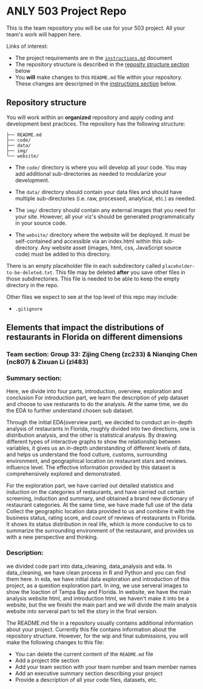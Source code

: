 # ANLY 503 Project Repo

This is the team repository you will be use for your 503 project. All your team's work will happen here. 

Links of interest:
* The project requirements are in the [`instructions.md`](instructions.md) document
* The repository structure is described in the [reposity structure section](#repository-structure) below
* You **will** make changes to this `README.md` file within your repository. These changes are descripned in the [instructions section](#instructions-for-modifying-this-readmemd-file) below.

## Repository structure

You will work within an **organized** repository and apply coding and development best practices. The repository has the following structure:

```.
├── README.md
├── code/
├── data/
├── img/
└── website/
```

* The `code/` directory is where you will develop all your code.  You may add additional sub-directories as needed to modularize your development.

* The `data/` directory should contain your data files and should have multiple sub-directories (i.e. raw, processed, analytical, etc.) as needed.

* The `img/` directory should contain any external images that you need for your site. However, all your viz's should be generated programmatically in your source code.

* The `website/` directory where the website will be deployed. It must be self-contained and accessible via an index.html within this sub-directory.  Any website asset (images, html, css, JavaScript source code) must be added to this directory. 

There is an empty placeholder file in each subdirectory called `placeholder-to-be-deleted.txt`. This file may be deleted **after** you save other files in those subdirectories. This file is needed to be able to keep the empty directory in the repo.

Other files we expect to see at the top level of this repo may include:
- `.gitignore`


## Elements that impact the distributions of restaurants in Florida on different dimensions

### Team section: Group 33: Zijing Cheng (zc233) & Nianqing Chen (nc807) & Zixuan Li (zl483)

### Summary section: 
Here, we divide into four parts, introduction, overview, exploration and conclusion
For introduction part, we learn the description of yelp dataset and choose to use resturants to do the analysis. At the same time, we do the EDA to further understand chosen sub dataset.

Through the initial EDA(overview part), we decided to conduct an in-depth analysis of restaurants in Florida, roughly divided into two directions, one is distribution analysis, and the other is statistical analysis.
By drawing different types of interactive graphs to show the relationship between variables, it gives us an in-depth understanding of different levels of data, and helps us understand the food culture, customs, surrounding environment, and geographical location on restaurant stars and reviews. influence level. The effective information provided by this dataset is comprehensively explored and demonstrated.

For the exploration part, we have carried out detailed statistics and induction on the categories of restaurants, and have carried out certain screening, induction and summary, and obtained a brand new dictionary of restaurant categories. At the same time, we have made full use of the data Collect the geographic location data provided to us and combine it with the business status, rating score, and count of reviews of restaurants in Florida. It shows its status distribution in real life, which is more conducive to us to summarize the surrounding environment of the restaurant, and provides us with a new perspective and thinking.







### Description: 
we divided code part into data_cleaning, data_analysis and eda.
In data_cleaning, we have clean process in R and Python and you can find them here.
In eda, we have initial data exploration and introduction of this project, as a question exploration part.
In img, we use serveral images to show the loaction of Tampa Bay and Florida.
In website, we have the main analysis website html, and introduction html, we haven't make it into be a website, but the we finishi the main part and we will divide the main analysis website into serveral part to tell the story in the final version.

The README.md file in a repository usually contains additional information about your project. Currently this file contains information about the repository structure. However, for the wip and final submissions, you will make the following changes to this file:

* You can delete the current content of the `README.md` file
* Add a project title section
* Add your team section with your team number and team member names
* Add an executive summary section describing your project
* Provide a description of all your code files, datasets, etc.


